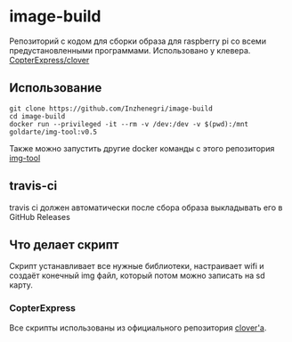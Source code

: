 # image-build
Репозиторий с кодом для сборки образа для raspberry pi со всеми предустановленными программами. Использовано у клевера.
[CopterExpress/clover](https://github.com/CopterExpress/clover/tree/master/builder)

## Использование
```shell
git clone https://github.com/Inzhenegri/image-build
cd image-build
docker run --privileged -it --rm -v /dev:/dev -v $(pwd):/mnt goldarte/img-tool:v0.5
```
Также можно запустить другие docker команды с этого репозитория [img-tool](https://github.com/goldarte/img-tool)

## travis-ci
travis ci должен автоматически после сбора образа выкладывать его в GitHub Releases

## Что делает скрипт
Скрипт устанавливает все нужные библиотеки, настраивает wifi и создаёт конечный img файл, который потом можно записать на sd карту.

### CopterExpress
Все скрипты использованы из официального репозитория [clover'а](https://github.com/CopterExpress/clover).